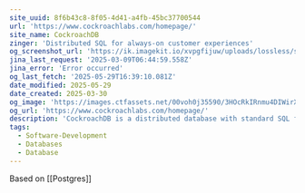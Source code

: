 ```yaml
---
site_uuid: 8f6b43c8-8f05-4d41-a4fb-45bc37700544
url: 'https://www.cockroachlabs.com/homepage/'
site_name: CockroachDB
zinger: 'Distributed SQL for always-on customer experiences'
og_screenshot_url: 'https://ik.imagekit.io/xvpgfijuw/uploads/lossless/screenshots/20250529_CockroachDB_og_screenshot.jpeg'
jina_last_request: '2025-03-09T06:44:59.558Z'
jina_error: 'Error occurred'
og_last_fetch: '2025-05-29T16:39:10.081Z'
date_modified: 2025-05-29
date_created: 2025-03-30
og_image: 'https://images.ctfassets.net/00voh0j35590/3HOcRkIRnmu4DIWirX6gDH/b4f8a962358bffa8da063319af5dbba0/crl-socialpost-default-2020-2.jpg'
og_url: 'https://www.cockroachlabs.com/homepage/'
description: 'CockroachDB is a distributed database with standard SQL for cloud applications. CockroachDB powers companies like Comcast, Lush, and Bose.'
tags:
  - Software-Development
  - Databases
  - Database
---
```


Based on [[Postgres]]